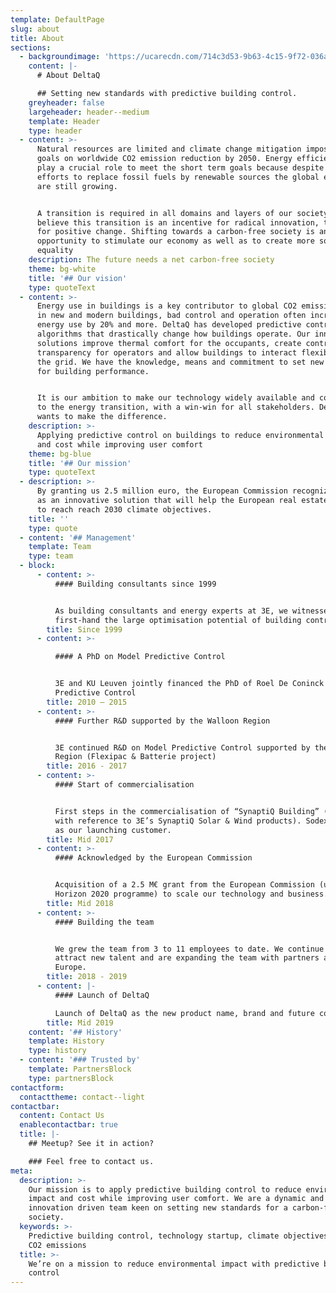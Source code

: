 ```yaml
---
template: DefaultPage
slug: about
title: About
sections:
  - backgroundimage: 'https://ucarecdn.com/714c3d53-9b63-4c15-9f72-036a6f71bdb5/'
    content: |-
      # About DeltaQ

      ## Setting new standards with predictive building control.
    greyheader: false
    largeheader: header--medium
    template: Header
    type: header
  - content: >-
      Natural resources are limited and climate change mitigation imposes clear
      goals on worldwide CO2 emission reduction by 2050. Energy efficiency will
      play a crucial role to meet the short term goals because despite our
      efforts to replace fossil fuels by renewable sources the global emissions
      are still growing.


      A transition is required in all domains and layers of our society, We
      believe this transition is an incentive for radical innovation, the spark
      for positive change. Shifting towards a carbon-free society is an
      opportunity to stimulate our economy as well as to create more social
      equality
    description: The future needs a net carbon-free society
    theme: bg-white
    title: '## Our vision'
    type: quoteText
  - content: >-
      Energy use in buildings is a key contributor to global CO2 emissions. Even
      in new and modern buildings, bad control and operation often increase
      energy use by 20% and more. DeltaQ has developed predictive control
      algorithms that drastically change how buildings operate. Our innovative
      solutions improve thermal comfort for the occupants, create control
      transparency for operators and allow buildings to interact flexibly with
      the grid. We have the knowledge, means and commitment to set new standards
      for building performance.


      It is our ambition to make our technology widely available and contribute
      to the energy transition, with a win-win for all stakeholders. DeltaQ
      wants to make the difference.
    description: >-
      Applying predictive control on buildings to reduce environmental impact
      and cost while improving user comfort
    theme: bg-blue
    title: '## Our mission'
    type: quoteText
  - description: >-
      By granting us 2.5 million euro, the European Commission recognizes DeltaQ
      as an innovative solution that will help the European real estate sector
      to reach reach 2030 climate objectives.
    title: ''
    type: quote
  - content: '## Management'
    template: Team
    type: team
  - block:
      - content: >-
          #### Building consultants since 1999


          As building consultants and energy experts at 3E, we witnessed
          first-hand the large optimisation potential of building controls
        title: Since 1999
      - content: >-

          #### A PhD on Model Predictive Control


          3E and KU Leuven jointly financed the PhD of Roel De Coninck on Model
          Predictive Control
        title: 2010 – 2015
      - content: >-
          #### Further R&D supported by the Walloon Region


          3E continued R&D on Model Predictive Control supported by the Walloon
          Region (Flexipac & Batterie project)
        title: 2016 - 2017
      - content: >-
          #### Start of commercialisation


          First steps in the commercialisation of “SynaptiQ Building” (work name
          with reference to 3E’s SynaptiQ Solar & Wind products). Sodexo Belgium
          as our launching customer.
        title: Mid 2017
      - content: >-
          #### Acknowledged by the European Commission


          Acquisition of a 2.5 M€ grant from the European Commission (under the
          Horizon 2020 programme) to scale our technology and business.
        title: Mid 2018
      - content: >-
          #### Building the team


          We grew the team from 3 to 11 employees to date. We continue to
          attract new talent and are expanding the team with partners across
          Europe.
        title: 2018 - 2019
      - content: |-
          #### Launch of DeltaQ

          Launch of DeltaQ as the new product name, brand and future company.
        title: Mid 2019
    content: '## History'
    template: History
    type: history
  - content: '### Trusted by'
    template: PartnersBlock
    type: partnersBlock
contactform:
  contacttheme: contact--light
contactbar:
  content: Contact Us
  enablecontactbar: true
  title: |-
    ## Meetup? See it in action?

    ### Feel free to contact us.
meta:
  description: >-
    Our mission is to apply predictive building control to reduce environmental
    impact and cost while improving user comfort. We are a dynamic and
    innovation driven team keen on setting new standards for a carbon-free
    society. 
  keywords: >-
    Predictive building control, technology startup, climate objectives, lower
    CO2 emissions
  title: >-
    We’re on a mission to reduce environmental impact with predictive building
    control
---
```


